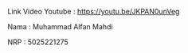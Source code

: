 Link Video Youtube : https://youtu.be/JKPAN0unVeg

Nama               : Muhammad Alfan Mahdi

NRP                : 5025221275